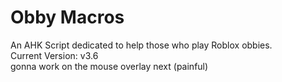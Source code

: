 # Obby Macros  
An AHK Script dedicated to help those who play Roblox obbies.  
Current Version: v3.6  
gonna work on the mouse overlay next (painful)
